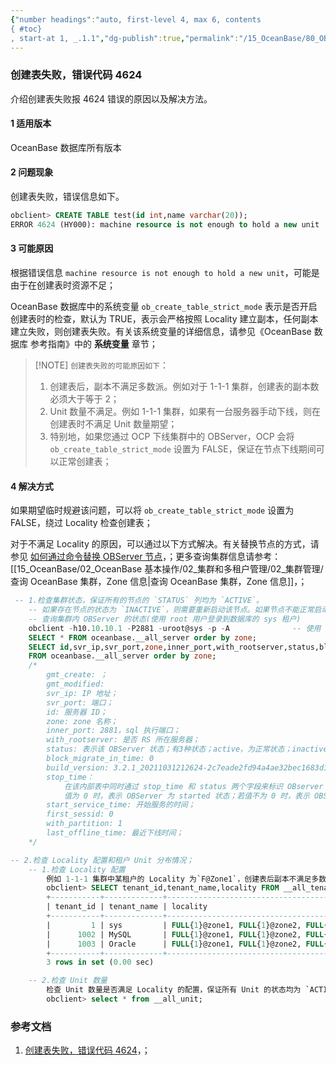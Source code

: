 ```yaml
---
{"number headings":"auto, first-level 4, max 6, contents
{ #toc}
, start-at 1, _.1.1","dg-publish":true,"permalink":"/15_OceanBase/80_OB 相关知识库/OceanBase 数据库知识/1.18 其他/创建表失败，错误代码 4624/","dgPassFrontmatter":true}
---
```



### 创建表失败，错误代码 4624
介绍创建表失败报 4624 错误的原因以及解决方法。

#### 1 适用版本
OceanBase 数据库所有版本

#### 2 问题现象
创建表失败，错误信息如下。
```sql
obclient> CREATE TABLE test(id int,name varchar(20));
ERROR 4624 (HY000): machine resource is not enough to hold a new unit
```

#### 3 可能原因
根据错误信息 `machine resource is not enough to hold a new unit`，可能是由于在创建表时资源不足；

OceanBase 数据库中的系统变量 `ob_create_table_strict_mode` 表示是否开启创建表时的检查，默认为 TRUE，表示会严格按照 Locality 建立副本，任何副本建立失败，则创建表失败。有关该系统变量的详细信息，请参见《OceanBase 数据库 参考指南》中的 **系统变量** 章节；

> [!NOTE] `创建表失败的可能原因如下`：
> 1. 创建表后，副本不满足多数派。例如对于 1-1-1 集群，创建表的副本数必须大于等于 2；
> 2. Unit 数量不满足。例如 1-1-1 集群，如果有一台服务器手动下线，则在创建表时不满足 Unit 数量期望；
> 	1. 特别地，如果您通过 OCP 下线集群中的 OBServer，OCP 会将 `ob_create_table_strict_mode` 设置为 FALSE，保证在节点下线期间可以正常创建表；
    

#### 4 解决方式
如果期望临时规避该问题，可以将 `ob_create_table_strict_mode` 设置为 FALSE，绕过 Locality 检查创建表；

对于不满足 Locality 的原因，可以通过以下方式解决。有关替换节点的方式，请参见 [如何通过命令替换 OBServer 节点](https://www.oceanbase.com/knowledge-base/oceanbase-database-20000000081)，；更多查询集群信息请参考：[[15_OceanBase/02_OceanBase 基本操作/02_集群和多租户管理/02_集群管理/查询 OceanBase 集群，Zone 信息\|查询 OceanBase 集群，Zone 信息]]，；

```sql
 -- 1.检查集群状态，保证所有的节点的 `STATUS` 列均为 `ACTIVE`。
    -- 如果存在节点的状态为 `INACTIVE`，则需要重新启动该节点。如果节点不能正常启动，则可能需要替换故障节点。
	-- 查询集群内 OBServer 的状态(使用 root 用户登录到数据库的 sys 租户)  
	obclient -h10.10.10.1 -P2881 -uroot@sys -p -A              -- 使用 root 用户登录数据库的 sys 租户
	SELECT * FROM oceanbase.__all_server order by zone;  
	SELECT id,svr_ip,svr_port,zone,inner_port,with_rootserver,status,block_migrate_in_time,start_service_time,stop_time,last_offline_time,build_version 
	FROM oceanbase.__all_server order by zone;  
	/* 
		gmt_create: ；  
		gmt_modified:  
		svr_ip: IP 地址；  
		svr_port: 端口；  
		id: 服务器 ID；  
		zone: zone 名称；  
		inner_port: 2881，sql 执行端口；  
		with_rootserver: 是否 RS 所在服务器；  
		status: 表示该 OBServer 状态；有3种状态；active，为正常状态；inactive，下线状态；deleting，正在被删除； 
		block_migrate_in_time: 0  
		build_version: 3.2.1_20211031212624-2c7eade2fd94a4ae32bec1683d1118da9d30cf8b(Oct 31 2021 22:03:03)  
		stop_time：
			在该内部表中同时通过 stop_time 和 status 两个字段来标识 OBserver 的状态：  
			值为 0 时，表示 OBServer 为 started 状态；若值不为 0 时，表示 OBServer 处于 stopped 状态，且此时的值为 OBServer 被 Stop 的时间戳；  
		start_service_time: 开始服务的时间；  
		first_sessid: 0  
		with_partition: 1  
		last_offline_time: 最近下线时间； 
	*/ 

-- 2.检查 Locality 配置和租户 Unit 分布情况；
    -- 1.检查 Locality 配置
	    例如 1-1-1 集群中某租户的 Locality 为`F@Zone1`，创建表后副本不满足多数派，则会导致该错误。
		obclient> SELECT tenant_id,tenant_name,locality FROM __all_tenant;
		+-----------+-------------+----------------------------------------------------+
		| tenant_id | tenant_name | locality                                           |
		+-----------+-------------+----------------------------------------------------+
		|         1 | sys         | FULL{1}@zone1, FULL{1}@zone2, FULL{1}@zone3        |
		|      1002 | MySQL       | FULL{1}@zone1, FULL{1}@zone2, FULL{1}@zone3        |
		|      1003 | Oracle      | FULL{1}@zone1, FULL{1}@zone2, FULL{1}@zone3        |
		+-----------+-------------+----------------------------------------------------+
		3 rows in set (0.00 sec)

	-- 2.检查 Unit 数量    
        检查 Unit 数量是否满足 Locality 的配置，保证所有 Unit 的状态均为 `ACTIVE`。
        obclient> select * from __all_unit;    
```


### 参考文档
1. [创建表失败，错误代码 4624](https://www.oceanbase.com/knowledge-base/oceanbase-database-20000000181?back=kb)，；


